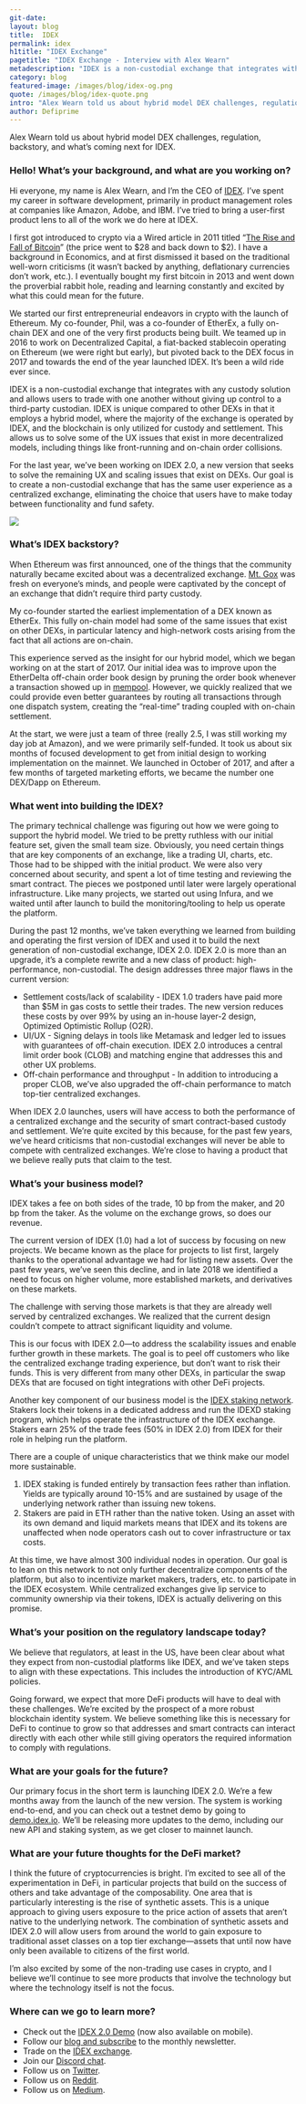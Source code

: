 ```yaml
---
git-date:
layout: blog
title:  IDEX
permalink: idex
h1title: "IDEX Exchange"
pagetitle: "IDEX Exchange - Interview with Alex Wearn"
metadescription: "IDEX is a non-custodial exchange that integrates with any custody solution and allows users to trade with one another without giving up control to a third-party custodian. Alex Wearn told us about hybrid model DEX challenges, regulation, backstory, and what’s coming next for IDEX"
category: blog
featured-image: /images/blog/idex-og.png
quote: /images/blog/idex-quote.png
intro: "Alex Wearn told us about hybrid model DEX challenges, regulation, backstory, and what’s coming next for IDEX"
author: Defiprime
---
```

Alex Wearn told us about hybrid model DEX challenges, regulation, backstory, and what’s coming next for IDEX.  

### Hello! What’s your background, and what are you working on?

Hi everyone, my name is Alex Wearn, and I’m the CEO of [IDEX](https://idex.market/). I’ve spent my career in software development, primarily in product management roles at companies like Amazon, Adobe, and IBM. I’ve tried to bring a user-first product lens to all of the work we do here at IDEX.

I first got introduced to crypto via a Wired article in 2011 titled “[The Rise and Fall of Bitcoin](https://www.wired.com/2011/11/mf-bitcoin/)” (the price went to $28 and back down to $2). I have a background in Economics, and at first dismissed it based on the traditional well-worn criticisms (it wasn’t backed by anything, deflationary currencies don’t work, etc.). I eventually bought my first bitcoin in 2013 and went down the proverbial rabbit hole, reading and learning constantly and excited by what this could mean for the future.

We started our first entrepreneurial endeavors in crypto with the launch of Ethereum. My co-founder, Phil, was a co-founder of EtherEx, a fully on-chain DEX and one of the very first products being built. We teamed up in 2016 to work on Decentralized Capital, a fiat-backed stablecoin operating on Ethereum (we were right but early), but pivoted back to the DEX focus in 2017 and towards the end of the year launched IDEX. It’s been a wild ride ever since.

IDEX is a non-custodial exchange that integrates with any custody solution and allows users to trade with one another without giving up control to a third-party custodian. IDEX is unique compared to other DEXs in that it employs a hybrid model, where the majority of the exchange is operated by IDEX, and the blockchain is only utilized for custody and settlement. This allows us to solve some of the UX issues that exist in more decentralized models, including things like front-running and on-chain order collisions.

For the last year, we’ve been working on IDEX 2.0, a new version that seeks to solve the remaining UX and scaling issues that exist on DEXs. Our goal is to create a non-custodial exchange that has the same user experience as a centralized exchange, eliminating the choice that users have to make today between functionality and fund safety.

![](/images/blog/Desktop-Main-Trading.png)

### What’s IDEX backstory?

When Ethereum was first announced, one of the things that the community naturally became excited about was a decentralized exchange. [Mt. Gox](https://en.wikipedia.org/wiki/Mt._Gox) was fresh on everyone’s minds, and people were captivated by the concept of an exchange that didn’t require third party custody.

My co-founder started the earliest implementation of a DEX known as EtherEx. This fully on-chain model had some of the same issues that exist on other DEXs, in particular latency and high-network costs arising from the fact that all actions are on-chain.

This experience served as the insight for our hybrid model, which we began working on at the start of 2017. Our initial idea was to improve upon the EtherDelta off-chain order book design by pruning the order book whenever a transaction showed up in [mempool](https://blog.blocknative.com/blog/mempool-intro). However, we quickly realized that we could provide even better guarantees by routing all transactions through one dispatch system, creating the “real-time” trading coupled with on-chain settlement.

At the start, we were just a team of three (really 2.5, I was still working my day job at Amazon), and we were primarily self-funded. It took us about six months of focused development to get from initial design to working implementation on the mainnet. We launched in October of 2017, and after a few months of targeted marketing efforts, we became the number one DEX/Dapp on Ethereum.

### What went into building the IDEX?

The primary technical challenge was figuring out how we were going to support the hybrid model. We tried to be pretty ruthless with our initial feature set, given the small team size. Obviously, you need certain things that are key components of an exchange, like a trading UI, charts, etc. Those had to be shipped with the initial product. We were also very concerned about security, and spent a lot of time testing and reviewing the smart contract. The pieces we postponed until later were largely operational infrastructure. Like many projects, we started out using Infura, and we waited until after launch to build the monitoring/tooling to help us operate the platform.

During the past 12 months, we’ve taken everything we learned from building and operating the first version of IDEX and used it to build the next generation of non-custodial exchange, IDEX 2.0.  IDEX 2.0 is more than an upgrade, it’s a complete rewrite and a new class of product: high-performance, non-custodial. The design addresses three major flaws in the current version:

*   Settlement costs/lack of scalability - IDEX 1.0 traders have paid more than $5M in gas costs to settle their trades. The new version reduces these costs by over 99% by using an in-house layer-2 design, Optimized Optimistic Rollup (O2R).
*   UI/UX - Signing delays in tools like Metamask and ledger led to issues with guarantees of off-chain execution. IDEX 2.0 introduces a central limit order book (CLOB) and matching engine that addresses this and other UX problems.
*   Off-chain performance and throughput - In addition to introducing a proper CLOB, we’ve also upgraded the off-chain performance to match top-tier centralized exchanges.

When IDEX 2.0 launches, users will have access to both the performance of a centralized exchange and the security of smart contract-based custody and settlement. We’re quite excited by this because, for the past few years, we’ve heard criticisms that non-custodial exchanges will never be able to compete with centralized exchanges. We’re close to having a product that we believe really puts that claim to the test.

### What’s your business model?

IDEX takes a fee on both sides of the trade, 10 bp from the maker, and 20 bp from the taker. As the volume on the exchange grows, so does our revenue.

The current version of IDEX (1.0) had a lot of success by focusing on new projects. We became known as the place for projects to list first, largely thanks to the operational advantage we had for listing new assets. Over the past few years, we’ve seen this decline, and in late 2018 we identified a need to focus on higher volume, more established markets, and derivatives on these markets.

The challenge with serving those markets is that they are already well served by centralized exchanges. We realized that the current design couldn’t compete to attract significant liquidity and volume.

This is our focus with IDEX 2.0—to address the scalability issues and enable further growth in these markets. The goal is to peel off customers who like the centralized exchange trading experience, but don’t want to risk their funds. This is very different from many other DEXs, in particular the swap DEXs that are focused on tight integrations with other DeFi projects.

Another key component of our business model is the [IDEX staking network](https://blog.idex.io/all-posts/staking-in-style-how-idex-staking-stacks-up). Stakers lock their tokens in a dedicated address and run the IDEXD staking program, which helps operate the infrastructure of the IDEX exchange. Stakers earn 25% of the trade fees (50% in IDEX 2.0) from IDEX for their role in helping run the platform.

There are a couple of unique characteristics that we think make our model more sustainable.

1. IDEX staking is funded entirely by transaction fees rather than inflation. Yields are typically around 10-15% and are sustained by usage of the underlying network rather than issuing new tokens.
2. Stakers are paid in ETH rather than the native token. Using an asset with its own demand and liquid markets means that IDEX and its tokens are unaffected when node operators cash out to cover infrastructure or tax costs.

At this time, we have almost 300 individual nodes in operation. Our goal is to lean on this network to not only further decentralize components of the platform, but also to incentivize market makers, traders, etc. to participate in the IDEX ecosystem. While centralized exchanges give lip service to community ownership via their tokens, IDEX is actually delivering on this promise.

### What’s your position on the regulatory landscape today?

We believe that regulators, at least in the US, have been clear about what they expect from non-custodial platforms like IDEX, and we’ve taken steps to align with these expectations. This includes the introduction of KYC/AML policies.

Going forward, we expect that more DeFi products will have to deal with these challenges. We’re excited by the prospect of a more robust blockchain identity system. We believe something like this is necessary for DeFi to continue to grow so that addresses and smart contracts can interact directly with each other while still giving operators the required information to comply with regulations.

### What are your goals for the future?

Our primary focus in the short term is launching IDEX 2.0. We’re a few months away from the launch of the new version. The system is working end-to-end, and you can check out a testnet demo by going to [demo.idex.io](https://demo.idex.io/). We’ll be releasing more updates to the demo, including our new API and staking system, as we get closer to mainnet launch.

### What are your future thoughts for the DeFi market?

I think the future of cryptocurrencies is bright. I’m excited to see all of the experimentation in DeFi, in particular projects that build on the success of others and take advantage of the composability. One area that is particularly interesting is the rise of synthetic assets. This is a unique approach to giving users exposure to the price action of assets that aren’t native to the underlying network. The combination of synthetic assets and IDEX 2.0 will allow users from around the world to gain exposure to traditional asset classes on a top tier exchange—assets that until now have only been available to citizens of the first world.

I’m also excited by some of the non-trading use cases in crypto, and I believe we’ll continue to see more products that involve the technology but where the technology itself is not the focus.

### Where can we go to learn more?

- Check out the [IDEX 2.0 Demo](https://demo.idex.io/) (now also available on mobile).
- Follow our [blog and subscribe](http://blog.idex.io) to the monthly newsletter.
- Trade on the [IDEX exchange](http://idex.market/).
- Join our [Discord chat](https://discordapp.com/invite/UHAGGBz).
- Follow us on [Twitter](https://twitter.com/idexio).
- Follow us on [Reddit](https://www.reddit.com/r/idex).
- Follow us on [Medium](https://medium.com/idex).
